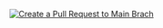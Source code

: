 <a href="https://github.com/leoallvez/gitlab/compare/main...develop?expand=1&template=develop.md">![Create a Pull Request to Main Brach](./docs/staging_release.svg)</a>
